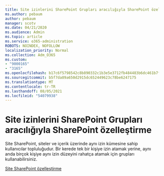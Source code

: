 ```yaml
---
title: Site izinlerini SharePoint Grupları aracılığıyla SharePoint özelleştirme
ms.author: pebaum
author: pebaum
manager: scotv
ms.date: 04/21/2020
ms.audience: Admin
ms.topic: article
ms.service: o365-administration
ROBOTS: NOINDEX, NOFOLLOW
localization_priority: Normal
ms.collection: Adm_O365
ms.custom:
- "9000165"
- "3165"
ms.openlocfilehash: b17c6f5798542c8b890332c1b3e5e3712fb484483b6dc461b7fa9fbcc757106d
ms.sourcegitcommit: b5f7da89a650d2915dc652449623c78be6247175
ms.translationtype: MT
ms.contentlocale: tr-TR
ms.lasthandoff: 08/05/2021
ms.locfileid: "54079938"
---
```

# <a name="how-to-customize-sharepoint-site-permissions-via-sharepoint-groups"></a>Site izinlerini SharePoint Grupları aracılığıyla SharePoint özelleştirme 

Site SharePoint, siteler ve içerik üzerinde aynı izin kümesine sahip kullanıcılar topluluğudur. Bir kerede tek bir kişiye izin atamak yerine, aynı anda birçok kişiye aynı izin düzeyini rahatça atamak için grupları kullanabilirsiniz.

[Site SharePoint özelleştirme](https://docs.microsoft.com/sharepoint/customize-sharepoint-site-permissions)